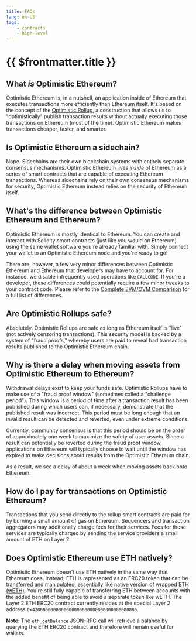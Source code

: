 ```yaml
---
title: FAQs
lang: en-US
tags:
    - contracts
    - high-level
---
```


# {{ $frontmatter.title }}

## What *is* Optimistic Ethereum?
Optimistic Ethereum is, in a nutshell, an application inside of Ethereum that executes transactions more efficiently than Ethereum itself.
It's based on the concept of the [Optimistic Rollup](https://medium.com/plasma-group/ethereum-smart-contracts-in-l2-optimistic-rollup-2c1cef2ec537), a construction that allows us to "optimistically" publish transaction results without actually executing those transactions on Ethereum (most of the time).
Optimistic Ethereum makes transactions cheaper, faster, and smarter.

## Is Optimistic Ethereum a sidechain?
Nope.
Sidechains are their own blockchain systems with entirely separate consensus mechanisms.
Optimistic Ethereum lives *inside* of Ethereum as a series of smart contracts that are capable of executing Ethereum transactions.
Whereas sidechains rely on their own consensus mechanisms for security, Optimistic Ethereum instead relies on the security of Ethereum itself.

## What's the difference between Optimistic Ethereum and Ethereum?
Optimistic Ethereum is mostly identical to Ethereum.
You can create and interact with Solidity smart contracts (just like you would on Ethereum) using the same wallet software you're already familiar with.
Simply connect your wallet to an Optimistic Ethereum node and you're ready to go!

There are, however, a few very minor differences between Optimistic Ethereum and Ethereum that developers may have to account for.
For instance, we disable infrequently used operations like `CALLCODE`.
If you're a developer, these differences could potentially require a few minor tweaks to your contract code.
Please refer to the [Complete EVM/OVM Comparison](https://community.optimism.io/docs/protocol/evm-comparison.html) for a full list of differences.

## Are Optimistic Rollups safe?
Absolutely.
Optimistic Rollups are safe as long as Ethereum itself is "live" (not actively censoring transactions).
This security model is backed by a system of "fraud proofs," whereby users are paid to reveal bad transaction results published to the Optimistic Ethereum chain.

## Why is there a delay when moving assets from Optimistic Ethereum to Ethereum?
Withdrawal delays exist to keep your funds safe.
Optimistic Rollups have to make use of a "fraud proof window" (sometimes called a "challenge period").
This window is a period of time after a transaction result has been published during which users can, if necessary, demonstrate that the published result was incorrect.
This period must be long enough that an invalid result can be detected and reverted, even under extreme conditions.

Currently, community consensus is that this period should be on the order of approximately one week to maximize the safety of user assets.
Since a result can potentially be reverted during the fraud proof window, applications on Ethereum will typically choose to wait until the window has expired to make decisions about results from the Optimistic Ethereum chain.

As a result, we see a delay of about a week when moving assets back onto Ethereum.

## How do I pay for transactions on Optimistic Ethereum?
Transactions that you send directly to the rollup smart contracts are paid for by burning a small amount of gas on Ethereum.
Sequencers and transaction aggregators may additionally charge fees for their services.
Fees for these services are typically charged by sending the service providers a small amount of ETH on Layer 2.

## Does Optimistic Ethereum use ETH natively?
Optimistic Ethereum doesn't use ETH natively in the same way that Ethereum does.
Instead, ETH is represented as an ERC20 token that can be transferred and manipulated, essentially like native version of [wrapped ETH (wETH)](https://weth.io/).
You're still fully capable of transferring ETH between accounts with the added benefit of being able to avoid a separate token like wETH.
The Layer 2 ETH ERC20 contract currently resides at the special Layer 2 address `0x4200000000000000000000000000000000000006`.

**Note**: The [`eth_getBalance` JSON-RPC call](https://eth.wiki/json-rpc/API#eth_getBalance) will retrieve a balance by querying the ETH ERC20 contract and therefore will remain useful for wallets.
